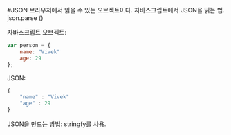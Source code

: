 #JSON
브라우저에서 읽을 수 있는 오브젝트이다.
자바스크립트에서 JSON을 읽는 법.
json.parse ()

자바스크립트 오브젝트:
```javascript
var person = {
    name: "Vivek"
    age: 29
};
```

JSON:
```javascript
{
    "name" : "Vivek"
    "age" : 29
}
```

JSON을 만드는 방법: stringfy를 사용.
